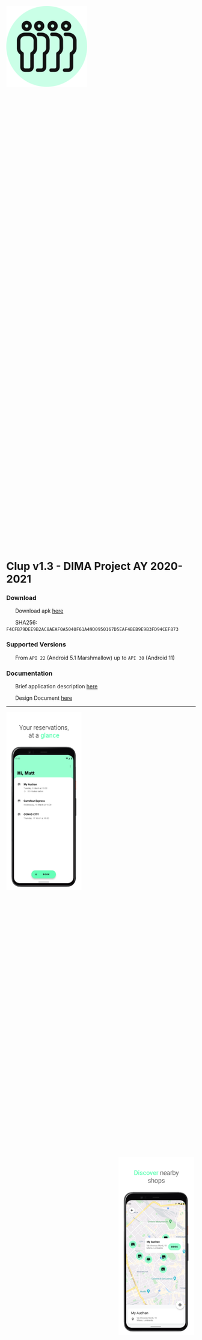 <p align="center">
<div style="width: 1435px; height: 1435px;">
  <img src="Android%20Client/Clup/app/screenshots/logo.png" width="15%" height="15%" align="center"/>
</div>
</p>

# Clup v1.3 - DIMA Project AY 2020-2021

### Download
&nbsp;&nbsp;&nbsp;&nbsp;&nbsp;&nbsp;Download apk [here](https://github.com/m-calabresi/Clup/raw/main/Android%20Client/Clup/app/release/Clup.apk)

&nbsp;&nbsp;&nbsp;&nbsp;&nbsp;&nbsp;SHA256: ```F4CFB79DEE9B2AC8AEAF0A5040F61A49D0950167D5EAF4BEB9E9B3FD94CEF873```

### Supported Versions
&nbsp;&nbsp;&nbsp;&nbsp;&nbsp;&nbsp;From ```API 22``` (Android 5.1 Marshmallow) up to ```API 30``` (Android 11)

### Documentation
&nbsp;&nbsp;&nbsp;&nbsp;&nbsp;&nbsp;Brief application description [here](Documentation/Application%20Overview.pptx)

&nbsp;&nbsp;&nbsp;&nbsp;&nbsp;&nbsp;Design Document [here](Documentation/Design%20Document.pdf)

---

<p float="center">
  <div style="width: 499px; height: 1185px;">
  <img src="Android%20Client/Clup/app/screenshots/1.png" width="40%" height="40%" align="left"/>
  </div>
  <div style="width: 499px; height: 1185px;">
  <img src="Android%20Client/Clup/app/screenshots/2.png" width="40%" height="40%" align="right"/>
  </div>
</p>

<p float="center">
  <div style="width: 499px; height: 1185px;">
  <img src="Android%20Client/Clup/app/screenshots/3.png" width="40%" height="40%" align="left"/>
  </div>
  <div style="width: 499px; height: 1185px;">
  <img src="Android%20Client/Clup/app/screenshots/4.png" width="40%" height="40%" align="right"/>
  </div>
</p>

<p float="center">
  <div style="width: 499px; height: 1185px;">
  <img src="Android%20Client/Clup/app/screenshots/5.png" width="40%" height="40%" align="left"/>
  </div>
  <div style="width: 499px; height: 1185px;">
  <img src="Android%20Client/Clup/app/screenshots/6.png" width="40%" height="40%" align="right"/>
  </div>
</p>

<p float="center">
  <div style="width: 499px; height: 1185px;">
  <img src="Android%20Client/Clup/app/screenshots/7.png" width="40%" height="40%" align="left"/>
  </div>
  <div style="width: 499px; height: 1185px;">
  <img src="Android%20Client/Clup/app/screenshots/8.png" width="40%" height="40%" align="right"/>
  </div>
</p>
